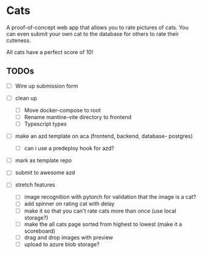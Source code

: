 # Cats

A proof-of-concept web app that allows you to rate pictures of cats. You can even submit your own cat to the database for others to rate their cuteness.

All cats have a perfect score of 10!

## TODOs
- [ ] Wire up submission form

- [ ] clean up
  - [ ] Move docker-compose to root
  - [ ] Rename mantine-vite directory to frontend
  - [ ] Typescript types

- [ ] make an azd template on aca (frontend, backend, database- postgres)
  - [ ] can i use a predeploy hook for azd?
- [ ] mark as template repo
- [ ] submit to awesome azd

- [ ] stretch features
  - [ ] image recognition with pytorch for validation that the image is a cat?
  - [ ] add spinner on rating cat with delay
  - [ ] make it so that you can't rate cats more than once (use local storage?)
  - [ ] make the all cats page sorted from highest to lowest (make it a scoreboard)
  - [ ] drag and drop images with preview
  - [ ] upload to azure blob storage?
